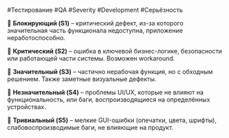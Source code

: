 #Тестирование #QA #Severity #Development #Серьёзность

📌 **Блокирующий (S1)** – критический дефект, из-за которого значительная часть функционала недоступна, приложение неработоспособно.

📌 **Критический (S2)** – ошибка в ключевой бизнес-логике, безопасности или работающей части системы. Возможен workaround.

📌 **Значительный (S3)** – частично нерабочая функция, но с обходным решением. Также заметные визуальные дефекты.

📌 **Незначительный (S4)** – проблемы UI/UX, которые не влияют на функциональность, или баги, воспроизводящиеся на определённых устройствах.

📌 **Тривиальный (S5)** – мелкие GUI-ошибки (опечатки, цвета, шрифты), слабовоспроизводимые баги, не влияющие на продукт.